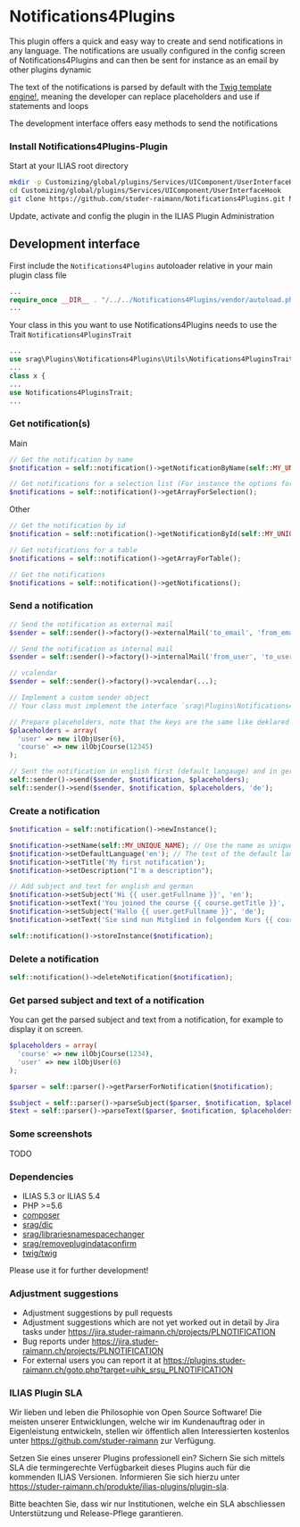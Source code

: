 # Notifications4Plugins
This plugin offers a quick and easy way to create and send notifications in any language. The notifications are usually configured in the config screen of Notifications4Plugins and can then be sent for instance as an email by other plugins dynamic

The text of the notifications is parsed by default with the [Twig template engine!](https://twig.symfony.com/doc/1.x/templates.html), meaning the developer can replace placeholders and use if statements and loops

The development interface offers easy methods to send the notifications

### Install Notifications4Plugins-Plugin
Start at your ILIAS root directory
```bash
mkdir -p Customizing/global/plugins/Services/UIComponent/UserInterfaceHook
cd Customizing/global/plugins/Services/UIComponent/UserInterfaceHook
git clone https://github.com/studer-raimann/Notifications4Plugins.git Notifications4Plugins
```
Update, activate and config the plugin in the ILIAS Plugin Administration

## Development interface
First include the `Notifications4Plugins` autoloader relative in your main plugin class file
```php
...
require_once __DIR__ . "/../../Notifications4Plugins/vendor/autoload.php";
...
```

Your class in this you want to use Notifications4Plugins needs to use the Trait `Notifications4PluginsTrait`
```php
...
use srag\Plugins\Notifications4Plugins\Utils\Notifications4PluginsTrait;
...
class x {
...
use Notifications4PluginsTrait;
...
```

### Get notification(s)
Main
```php
// Get the notification by name
$notification = self::notification()->getNotificationByName(self::MY_UNIQUE_NAME);

// Get notifications for a selection list (For instance the options for an `ilSelectInputGUI`)
$notifications = self::notification()->getArrayForSelection();
```
Other
```php
// Get the notification by id
$notification = self::notification()->getNotificationById(self::MY_UNIQUE_ID);

// Get notifications for a table
$notifications = self::notification()->getArrayForTable();

// Get the notifications
$notifications = self::notification()->getNotifications();
```

### Send a notification
```php
// Send the notification as external mail
$sender = self::sender()->factory()->externalMail('to_email', 'from_email');

// Send the notification as internal mail
$sender = self::sender()->factory()->internalMail('from_user', 'to_user');

// vcalendar
$sender = self::sender()->factory()->vcalendar(...);

// Implement a custom sender object
// Your class must implement the interface `srag\Plugins\Notifications4Plugins\Sender\Sender`
```

```php
// Prepare placeholders, note that the keys are the same like deklared in the notification template
$placeholders = array(
  'user' => new ilObjUser(6),
  'course' => new ilObjCourse(12345)
);
```

```php
// Sent the notification in english first (default langauge) and in german again
self::sender()->send($sender, $notification, $placeholders);
self::sender()->send($sender, $notification, $placeholders, 'de');
```

### Create a notification
```php
$notification = self::notification()->newInstance();

$notification->setName(self::MY_UNIQUE_NAME); // Use the name as unique identifier to retrieve this object later
$notification->setDefaultLanguage('en'); // The text of the default language gets substituted if you try to get the notification of a langauge not available
$notification->setTitle('My first notification');
$notification->setDescription("I'm a description");

// Add subject and text for english and german
$notification->setSubject('Hi {{ user.getFullname }}', 'en');
$notification->setText('You joined the course {{ course.getTitle }}', 'en');
$notification->setSubject('Hallo {{ user.getFullname }}', 'de');
$notification->setText('Sie sind nun Mitglied in folgendem Kurs {{ course.getTitle }}', 'de');

self::notification()->storeInstance($notification);
```

### Delete a notification
```php
self::notification()->deleteNotification($notification);
```

### Get parsed subject and text of a notification
You can get the parsed subject and text from a notification, for example to display it on screen.

```php
$placeholders = array(
  'course' => new ilObjCourse(1234),
  'user' => new ilObjUser(6)
);

$parser = self::parser()->getParserForNotification($notification);

$subject = self::parser()->parseSubject($parser, $notification, $placeholders);
$text = self::parser()->parseText($parser, $notification, $placeholders);
```

### Some screenshots
TODO

### Dependencies
* ILIAS 5.3 or ILIAS 5.4
* PHP >=5.6
* [composer](https://getcomposer.org)
* [srag/dic](https://packagist.org/packages/srag/dic)
* [srag/librariesnamespacechanger](https://packagist.org/packages/srag/librariesnamespacechanger)
* [srag/removeplugindataconfirm](https://packagist.org/packages/srag/removeplugindataconfirm)
* [twig/twig](https://packagist.org/packages/twig/twig)

Please use it for further development!

### Adjustment suggestions
* Adjustment suggestions by pull requests
* Adjustment suggestions which are not yet worked out in detail by Jira tasks under https://jira.studer-raimann.ch/projects/PLNOTIFICATION
* Bug reports under https://jira.studer-raimann.ch/projects/PLNOTIFICATION
* For external users you can report it at https://plugins.studer-raimann.ch/goto.php?target=uihk_srsu_PLNOTIFICATION

### ILIAS Plugin SLA
Wir lieben und leben die Philosophie von Open Source Software! Die meisten unserer Entwicklungen, welche wir im Kundenauftrag oder in Eigenleistung entwickeln, stellen wir öffentlich allen Interessierten kostenlos unter https://github.com/studer-raimann zur Verfügung.

Setzen Sie eines unserer Plugins professionell ein? Sichern Sie sich mittels SLA die termingerechte Verfügbarkeit dieses Plugins auch für die kommenden ILIAS Versionen. Informieren Sie sich hierzu unter https://studer-raimann.ch/produkte/ilias-plugins/plugin-sla.

Bitte beachten Sie, dass wir nur Institutionen, welche ein SLA abschliessen Unterstützung und Release-Pflege garantieren.
